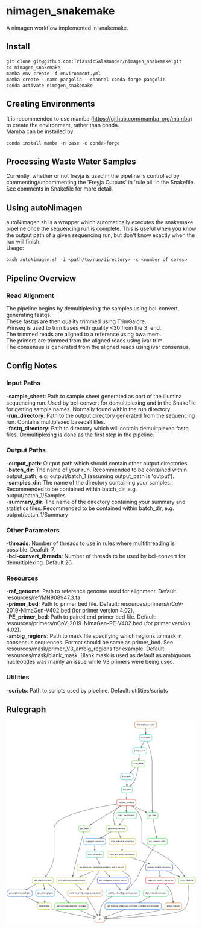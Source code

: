 # nimagen_snakemake
A nimagen workflow implemented in snakemake.

## Install
```
git clone git@github.com:TriassicSalamander/nimagen_snakemake.git
cd nimagen_snakemake
mamba env create -f environment.yml
mamba create --name pangolin --channel conda-forge pangolin
conda activate nimagen_snakemake
```

## Creating Environments
It is recommended to use mamba (https://github.com/mamba-org/mamba) to create the environment, rather than conda.<br/>
Mamba can be installed by:
```
conda install mamba -n base -c conda-forge
```

## Processing Waste Water Samples
Currently, whether or not freyja is used in the pipeline is controlled by commenting/uncommenting the 'Freyja Outputs' in 'rule all' in the Snakefile. <br/>
See comments in Snakefile for more detail.


## Using autoNimagen
autoNimagen.sh is a wrapper which automatically executes the snakemake pipeline once the sequencing run is complete.
This is useful when you know the output path of a given sequencing run, but don't know exactly when the run will finish.<br/>
Usage:
```
bash autoNimagen.sh -i <path/to/run/directory> -c <number of cores>
```


## Pipeline Overview
### Read Alignment
The pipeline begins by demultiplexing the samples using bcl-convert, generating fastqs. <br/>
These fastqs are then quality trimmed using TrimGalore. <br/>
Prinseq is used to trim bases with quality <30 from the 3' end. <br/>
The trimmed reads are aligned to a reference using bwa mem. <br/>
The primers are trimmed from the aligned reads using ivar trim. <br/>
The consensus is generated from the aligned reads using ivar consensus. <br/>



## Config Notes
### Input Paths
-**sample_sheet**: Path to sample sheet generated as part of the illumina sequencing run. Used by bcl-convert for demultiplexing and in the Snakefile for getting sample names. Normally found within the run directory. <br/>
-**run_directory**: Path to the output directory generated from the sequencing run. Contains multiplexed basecall files. <br/>
-**fastq_directory**: Path to directory which will contain demulitplexed fastq files. Demultiplexing is done as the first step in the pipeline. <br/>

### Output Paths
-**output_path**: Output path which should contain other output directories. <br/>
-**batch_dir**: The name of your run. Recommended to be contained within output_path, e.g. output/batch_1 (assuming output_path is 'output'). <br/>
-**samples_dir**: The name of the directory containing your samples. Recommended to be contained within batch_dir, e.g. output/batch_1/Samples <br/>
-**summary_dir**: The name of the directory containing your summary and statistics files. Recommended to be contained within batch_dir, e.g. output/batch_1/Summary <br/>

### Other Parameters
-**threads**: Number of threads to use in rules where multithreading is possible. Deafult: 7. <br/>
-**bcl-convert_threads**: Number of threads to be used by bcl-convert for demultiplexing. Default 26. <br/>

### Resources
-**ref_genome**: Path to reference genome used for alignment. Default: resources/ref/MN908947.3.fa <br/>
-**primer_bed**: Path to primer bed file. Default: resources/primers/nCoV-2019-NimaGen-V402.bed (for primer version 4.02). <br/>
-**PE_primer_bed**: Path to paired end primer bed file. Default: resources/primers/nCoV-2019-NimaGen-PE-V402.bed (for primer version 4.02). <br/>
-**ambig_regions**: Path to mask file specifying which regions to mask in consensus sequences. Format should be same as primer_bed. See resources/mask/primer_V3_ambig_regions for example. Default: resources/mask/blank_mask. Blank mask is used as default as ambiguous nucleotides was mainly an issue while V3 primers were being used. <br/>

### Utilities
-**scripts**: Path to scripts used by pipeline. Default: utilities/scripts <br/>




## Rulegraph
![Alt text](documentation/rulegraph.svg "Rulegraph")
